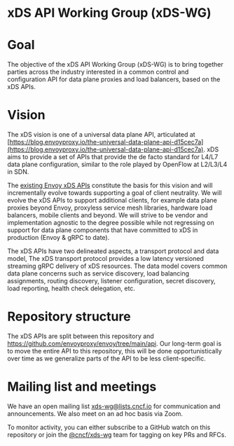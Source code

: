 # xDS API Working Group (xDS-WG)

# Goal

The objective of the xDS API Working Group (xDS-WG) is to bring together parties
across the industry interested in a common control and configuration API for
data plane proxies and load balancers, based on the xDS APIs.

# Vision

The xDS vision is one of a universal data plane API, articulated at
[https://blog.envoyproxy.io/the-universal-data-plane-api-d15cec7a](https://blog.envoyproxy.io/the-universal-data-plane-api-d15cec7a).
xDS aims to provide a set of APIs that provide the de facto standard for L4/L7
data plane configuration, similar to the role played by OpenFlow at L2/L3/L4 in
SDN.

The [existing Envoy xDS
APIs](https://github.com/envoyproxy/envoy/tree/main/api) constitute the basis
for this vision and will incrementally evolve towards supporting a goal of
client neutrality. We will evolve the xDS APIs to support additional clients,
for example data plane proxies beyond Envoy, proxyless service mesh libraries,
hardware load balancers, mobile clients and beyond. We will strive to be vendor
and implementation agnostic to the degree possible while not regressing on
support for data plane components that have committed to xDS in production
(Envoy & gRPC to date).

The xDS APIs have two delineated aspects, a transport protocol and data model,
The xDS transport protocol provides a low latency versioned streaming gRPC
delivery of xDS resources. The data model covers common data plane concerns such
as service discovery, load balancing assignments, routing discovery, listener
configuration, secret discovery, load reporting, health check delegation, etc.

# Repository structure

The xDS APIs are split between this repository and
https://github.com/envoyproxy/envoy/tree/main/api. Our long-term goal is to
move the entire API to this repository, this will be done opportunistically over
time as we generalize parts of the API to be less client-specific.

# Mailing list and meetings

We have an open mailing list [xds-wg@lists.cncf.io](https://lists.cncf.io/g/xds-wg/) for communication and announcements. We also meet
on an ad hoc basis via Zoom.

To monitor activity, you can either subscribe to a GitHub watch on this repository or join the [@cncf/xds-wg](https://github.com/orgs/cncf/teams/xds-wg) team for
tagging on key PRs and RFCs.
